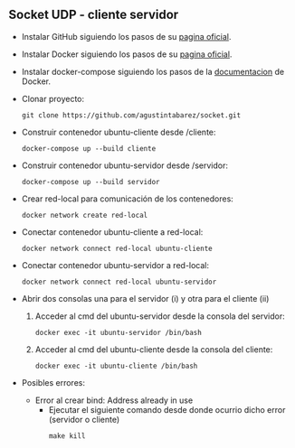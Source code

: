 ## Socket UDP - cliente servidor

- Instalar GitHub siguiendo los pasos de su [pagina oficial](https://github.com/).

- Instalar Docker siguiendo los pasos de su [pagina oficial](https://www.docker.com/get-started).

- Instalar docker-compose siguiendo los pasos de la [documentacion](https://docs.docker.com/compose/install/) de Docker.

- Clonar proyecto:
    ```
    git clone https://github.com/agustintabarez/socket.git
    ```
- Construir contenedor ubuntu-cliente desde /cliente:
    ```
    docker-compose up --build cliente
    ```
- Construir contenedor ubuntu-servidor desde /servidor:
    ```
    docker-compose up --build servidor
    ```
- Crear red-local para comunicación de los contenedores:
    ```
    docker network create red-local
    ```
- Conectar contenedor ubuntu-cliente a red-local:
    ```
    docker network connect red-local ubuntu-cliente
    ```
- Conectar contenedor ubuntu-servidor a red-local:
    ```
    docker network connect red-local ubuntu-servidor
    ```
- Abrir dos consolas una para el servidor (i) y otra para el cliente (ii)
    1. Acceder al cmd del ubuntu-servidor desde la consola del servidor:
        ```                                  
        docker exec -it ubuntu-servidor /bin/bash
        ```                               
    2. Acceder al cmd del ubuntu-cliente desde la consola del cliente:
        ```
        docker exec -it ubuntu-cliente /bin/bash
        ```
- Posibles errores:
    - Error al crear bind: Address already in use
        - Ejecutar el siguiente comando desde donde ocurrio dicho error (servidor o cliente)
          ```
          make kill
          ```
